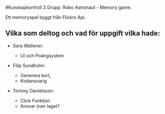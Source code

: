 #Kunskapkontroll 3 Grupp: Robo Astronaut - Memory game.

Ett memoryspel byggt från Flickrs Api.

Vilka som deltog och vad för uppgift vilka hade:
---

* Sara Wallener: 
  * UI och Poängsystem

* Filip Sundholm: 
  * Generera kort,
  * Kodansvarig

* Tommy Danielsson: 
  * Click Funktion
  * Ansvar över laget?